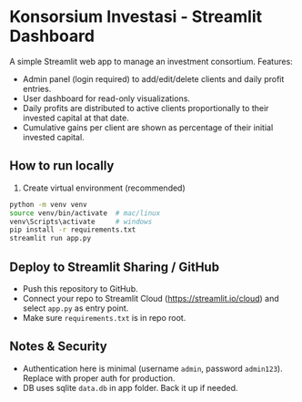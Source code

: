 # Konsorsium Investasi - Streamlit Dashboard

A simple Streamlit web app to manage an investment consortium. 
Features:
- Admin panel (login required) to add/edit/delete clients and daily profit entries.
- User dashboard for read-only visualizations.
- Daily profits are distributed to active clients proportionally to their invested capital at that date.
- Cumulative gains per client are shown as percentage of their initial invested capital.

## How to run locally

1. Create virtual environment (recommended)
```bash
python -m venv venv
source venv/bin/activate  # mac/linux
venv\Scripts\activate     # windows
pip install -r requirements.txt
streamlit run app.py
```

## Deploy to Streamlit Sharing / GitHub
- Push this repository to GitHub.
- Connect your repo to Streamlit Cloud (https://streamlit.io/cloud) and select `app.py` as entry point.
- Make sure `requirements.txt` is in repo root.

## Notes & Security
- Authentication here is minimal (username `admin`, password `admin123`). Replace with proper auth for production.
- DB uses sqlite `data.db` in app folder. Back it up if needed.